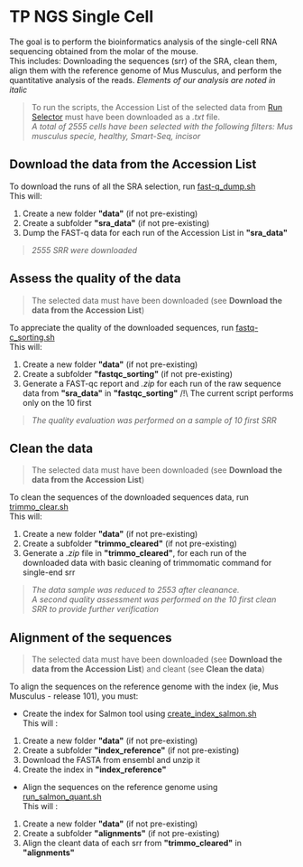 TP NGS Single Cell
=================

The goal is to perform the bioinformatics analysis of the single-cell RNA sequencing obtained from the molar of the mouse.  
This includes: Downloading the sequences (srr) of the SRA, clean them, align them with the reference genome of Mus Musculus, and perform the quantitative analysis of the reads. *Elements of our analysis are noted in italic*  

>To run the scripts, the Accession List of the selected data from [Run Selector](https://www.ncbi.nlm.nih.gov/Traces/study/?acc=PRJNA609340&f=organism_s%3An%3Amus%2520musculus%3Bphenotype_sam_ss%3An%3Ahealthy%3Bplatform_sam_s%3An%3Asmart-seq2%3Bsource_name_sam_ss%3An%3Aincisor%3Ac&o=acc_s%3Aa) must have been downloaded as a *.txt* file.  
*A total of 2555 cells have been selected with the following filters: Mus musculus specie, healthy, Smart-Seq, incisor*


## Download the data from the Accession List 

To download the runs of all the SRA selection, run [fast-q_dump.sh](https://github.com/MelieTalaron/tp_ngs_single_cell/blob/master/fastq-dump.sh)  
This will:
1. Create a new folder **"data"** (if not pre-existing)
2. Create a subfolder **"sra_data"** (if not pre-existing)
3. Dump the FAST-q data for each run of the Accession List in **"sra_data"**  

>*2555 SRR were downloaded*

## Assess the quality of the data

>The selected data must have been downloaded (see **Download the data from the Accession List**)   

To appreciate the quality of the downloaded sequences, run [fastq-c_sorting.sh](https://github.com/MelieTalaron/tp_ngs_single_cell/blob/master/fastq-c_sorting.sh)   
This will:
1. Create a new folder **"data"** (if not pre-existing)
2. Create a subfolder **"fastqc_sorting"** (if not pre-existing)
3. Generate a FAST-qc report and *.zip* for each run of the raw sequence data from **"sra_data"** in **"fastqc_sorting"** 
   /!\ The current script performs only on the 10 first 

>*The quality evaluation was performed on a sample of 10 first SRR*

## Clean the data

>The selected data must have been downloaded (see **Download the data from the Accession List**)    

To clean the sequences of the downloaded sequences data, run [trimmo_clear.sh](https://github.com/MelieTalaron/tp_ngs_single_cell/blob/master/trimmo_clear.sh)   
This will:
1. Create a new folder **"data"** (if not pre-existing)
2. Create a subfolder **"trimmo_cleared"** (if not pre-existing)
3. Generate a *.zip* file in **"trimmo_cleared"**, for each run of the downloaded data with basic cleaning of trimmomatic command for single-end srr

>*The data sample was reduced to 2553 after cleanance.   
A second quality assessment was performed on the 10 first clean SRR to provide further verification*

## Alignment of the sequences

>The selected data must have been downloaded (see **Download the data from the Accession List**) and cleant (see **Clean the data**)    

To align the sequences on the reference genome with the index (ie, Mus Musculus - release 101), you must:   
  
* Create the index for Salmon tool using [create_index_salmon.sh](https://github.com/MelieTalaron/tp_ngs_single_cell/blob/master/create_index_salmon.sh)   
This will :
1. Create a new folder **"data"** (if not pre-existing)
2. Create a subfolder **"index_reference"** (if not pre-existing)
3. Download the FASTA from ensembl and unzip it
4. Create the index in **"index_reference"**
    
* Align the sequences on the reference genome using [run_salmon_quant.sh](https://github.com/MelieTalaron/tp_ngs_single_cell/blob/master/run_salmon_quant.sh)  
This will :
1. Create a new folder **"data"** (if not pre-existing)
2. Create a subfolder **"alignments"** (if not pre-existing)
3. Align the cleant data of each srr from **"trimmo_cleared"** in **"alignments"**
